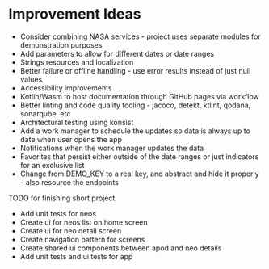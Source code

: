 # Improvement Ideas

- Consider combining NASA services - project uses separate modules for demonstration purposes
- Add parameters to allow for different dates or date ranges
- Strings resources and localization
- Better failure or offline handling - use error results instead of just null values
- Accessibility improvements
- Kotlin/Wasm to host documentation through GitHub pages via workflow
- Better linting and code quality tooling - jacoco, detekt, ktlint, qodana, sonarqube, etc
- Architectural testing using konsist
- Add a work manager to schedule the updates so data is always up to date when user opens the app
- Notifications when the work manager updates the data
- Favorites that persist either outside of the date ranges or just indicators for an exclusive list
- Change from DEMO_KEY to a real key, and abstract and hide it properly - also resource the
  endpoints

TODO for finishing short project

- Add unit tests for neos
- Create ui for neos list on home screen
- Create ui for neo detail screen
- Create navigation pattern for screens
- Create shared ui components between apod and neo details
- Add unit tests and ui tests for app